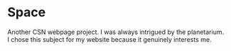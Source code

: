 # Space

Another CSN webpage project.
I was always intrigued by the planetarium.  
I chose this subject for my website because it genuinely interests me.
